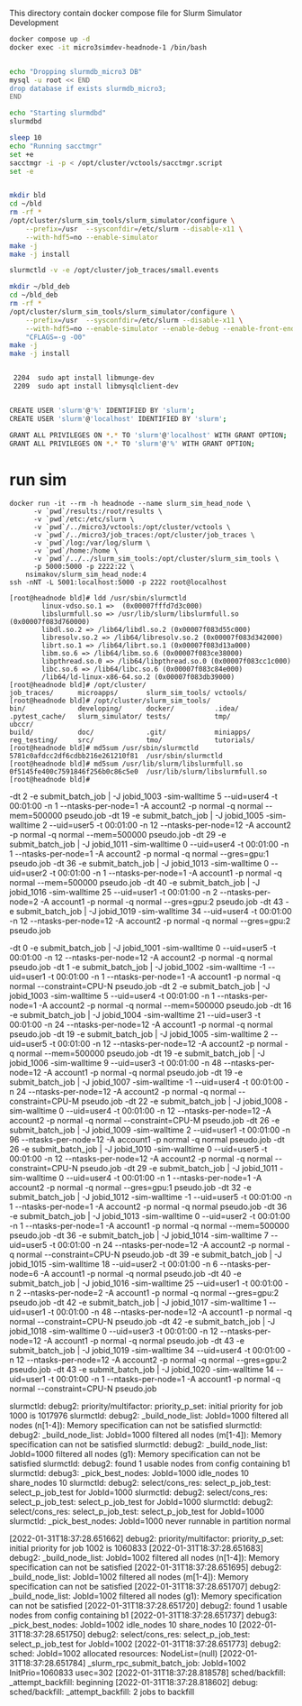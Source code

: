 This directory contain docker compose file for Slurm Simulator Development


```bash
docker compose up -d
docker exec -it micro3simdev-headnode-1 /bin/bash


echo "Dropping slurmdb_micro3 DB"
mysql -u root << END
drop database if exists slurmdb_micro3;
END

echo "Starting slurmdbd"
slurmdbd

sleep 10
echo "Running sacctmgr"
set +e
sacctmgr -i -p < /opt/cluster/vctools/sacctmgr.script
set -e


mkdir bld
cd ~/bld
rm -rf *
/opt/cluster/slurm_sim_tools/slurm_simulator/configure \
    --prefix=/usr  --sysconfdir=/etc/slurm --disable-x11 \
    --with-hdf5=no --enable-simulator
make -j
make -j install

slurmctld -v -e /opt/cluster/job_traces/small.events

mkdir ~/bld_deb
cd ~/bld_deb
rm -rf *
/opt/cluster/slurm_sim_tools/slurm_simulator/configure \
    --prefix=/usr  --sysconfdir=/etc/slurm --disable-x11 \
    --with-hdf5=no --enable-simulator --enable-debug --enable-front-end \
    "CFLAGS=-g -O0"
make -j
make -j install


 2204  sudo apt install libmunge-dev
 2209  sudo apt install libmysqlclient-dev


CREATE USER 'slurm'@'%' IDENTIFIED BY 'slurm';
CREATE USER 'slurm'@'localhost' IDENTIFIED BY 'slurm';

GRANT ALL PRIVILEGES ON *.* TO 'slurm'@'localhost' WITH GRANT OPTION;
GRANT ALL PRIVILEGES ON *.* TO 'slurm'@'%' WITH GRANT OPTION;

```

# run sim

```
docker run -it --rm -h headnode --name slurm_sim_head_node \
      -v `pwd`/results:/root/results \
      -v `pwd`/etc:/etc/slurm \
      -v `pwd`/../micro3/vctools:/opt/cluster/vctools \
      -v `pwd`/../micro3/job_traces:/opt/cluster/job_traces \
      -v `pwd`/log:/var/log/slurm \
      -v `pwd`/home:/home \
      -v `pwd`/../../slurm_sim_tools:/opt/cluster/slurm_sim_tools \
      -p 5000:5000 -p 2222:22 \
    nsimakov/slurm_sim_head_node:4
ssh -nNT -L 5001:localhost:5000 -p 2222 root@localhost

```

```
[root@headnode bld]# ldd /usr/sbin/slurmctld
        linux-vdso.so.1 =>  (0x00007fffd7d3c000)
        libslurmfull.so => /usr/lib/slurm/libslurmfull.so (0x00007f083d760000)
        libdl.so.2 => /lib64/libdl.so.2 (0x00007f083d55c000)
        libresolv.so.2 => /lib64/libresolv.so.2 (0x00007f083d342000)
        librt.so.1 => /lib64/librt.so.1 (0x00007f083d13a000)
        libm.so.6 => /lib64/libm.so.6 (0x00007f083ce38000)
        libpthread.so.0 => /lib64/libpthread.so.0 (0x00007f083cc1c000)
        libc.so.6 => /lib64/libc.so.6 (0x00007f083c84e000)
        /lib64/ld-linux-x86-64.so.2 (0x00007f083db39000)
[root@headnode bld]# /opt/cluster/
job_traces/      microapps/       slurm_sim_tools/ vctools/         
[root@headnode bld]# /opt/cluster/slurm_sim_tools/
bin/             developing/      docker/          .idea/           .pytest_cache/   slurm_simulator/ tests/           tmp/             ubccr/
build/           doc/             .git/            miniapps/        reg_testing/     src/             tmo/             tutorials/       
[root@headnode bld]# md5sum /usr/sbin/slurmctld
5781c0afdcc2df6cdbb216e261210f81  /usr/sbin/slurmctld
[root@headnode bld]# md5sum /usr/lib/slurm/libslurmfull.so
0f5145fe400c7591846f256b0c86c5e0  /usr/lib/slurm/libslurmfull.so
[root@headnode bld]# 
```

-dt 2 -e submit_batch_job | -J jobid_1003 -sim-walltime 5 --uid=user4 -t 00:01:00 -n 1 --ntasks-per-node=1 -A account2 -p normal -q normal --mem=500000 pseudo.job
-dt 19 -e submit_batch_job | -J jobid_1005 -sim-walltime 2 --uid=user5 -t 00:01:00 -n 12 --ntasks-per-node=12 -A account2 -p normal -q normal --mem=500000 pseudo.job
-dt 29 -e submit_batch_job | -J jobid_1011 -sim-walltime 0 --uid=user4 -t 00:01:00 -n 1 --ntasks-per-node=1 -A account2 -p normal -q normal --gres=gpu:1 pseudo.job
-dt 36 -e submit_batch_job | -J jobid_1013 -sim-walltime 0 --uid=user2 -t 00:01:00 -n 1 --ntasks-per-node=1 -A account1 -p normal -q normal --mem=500000 pseudo.job
-dt 40 -e submit_batch_job | -J jobid_1016 -sim-walltime 25 --uid=user1 -t 00:01:00 -n 2 --ntasks-per-node=2 -A account1 -p normal -q normal --gres=gpu:2 pseudo.job
-dt 43 -e submit_batch_job | -J jobid_1019 -sim-walltime 34 --uid=user4 -t 00:01:00 -n 12 --ntasks-per-node=12 -A account2 -p normal -q normal --gres=gpu:2 pseudo.job

-dt 0 -e submit_batch_job | -J jobid_1001 -sim-walltime 0 --uid=user5 -t 00:01:00 -n 12 --ntasks-per-node=12 -A account2 -p normal -q normal pseudo.job
-dt 1 -e submit_batch_job | -J jobid_1002 -sim-walltime -1 --uid=user1 -t 00:01:00 -n 1 --ntasks-per-node=1 -A account1 -p normal -q normal --constraint=CPU-N pseudo.job
-dt 2 -e submit_batch_job | -J jobid_1003 -sim-walltime 5 --uid=user4 -t 00:01:00 -n 1 --ntasks-per-node=1 -A account2 -p normal -q normal --mem=500000 pseudo.job
-dt 16 -e submit_batch_job | -J jobid_1004 -sim-walltime 21 --uid=user3 -t 00:01:00 -n 24 --ntasks-per-node=12 -A account1 -p normal -q normal pseudo.job
-dt 19 -e submit_batch_job | -J jobid_1005 -sim-walltime 2 --uid=user5 -t 00:01:00 -n 12 --ntasks-per-node=12 -A account2 -p normal -q normal --mem=500000 pseudo.job
-dt 19 -e submit_batch_job | -J jobid_1006 -sim-walltime 9 --uid=user3 -t 00:01:00 -n 48 --ntasks-per-node=12 -A account1 -p normal -q normal pseudo.job
-dt 19 -e submit_batch_job | -J jobid_1007 -sim-walltime -1 --uid=user4 -t 00:01:00 -n 24 --ntasks-per-node=12 -A account2 -p normal -q normal --constraint=CPU-M pseudo.job
-dt 22 -e submit_batch_job | -J jobid_1008 -sim-walltime 0 --uid=user4 -t 00:01:00 -n 12 --ntasks-per-node=12 -A account2 -p normal -q normal --constraint=CPU-M pseudo.job
-dt 26 -e submit_batch_job | -J jobid_1009 -sim-walltime 2 --uid=user1 -t 00:01:00 -n 96 --ntasks-per-node=12 -A account1 -p normal -q normal pseudo.job
-dt 26 -e submit_batch_job | -J jobid_1010 -sim-walltime 0 --uid=user5 -t 00:01:00 -n 12 --ntasks-per-node=12 -A account2 -p normal -q normal --constraint=CPU-N pseudo.job
-dt 29 -e submit_batch_job | -J jobid_1011 -sim-walltime 0 --uid=user4 -t 00:01:00 -n 1 --ntasks-per-node=1 -A account2 -p normal -q normal --gres=gpu:1 pseudo.job
-dt 32 -e submit_batch_job | -J jobid_1012 -sim-walltime -1 --uid=user5 -t 00:01:00 -n 1 --ntasks-per-node=1 -A account2 -p normal -q normal pseudo.job
-dt 36 -e submit_batch_job | -J jobid_1013 -sim-walltime 0 --uid=user2 -t 00:01:00 -n 1 --ntasks-per-node=1 -A account1 -p normal -q normal --mem=500000 pseudo.job
-dt 36 -e submit_batch_job | -J jobid_1014 -sim-walltime 7 --uid=user5 -t 00:01:00 -n 24 --ntasks-per-node=12 -A account2 -p normal -q normal --constraint=CPU-N pseudo.job
-dt 39 -e submit_batch_job | -J jobid_1015 -sim-walltime 18 --uid=user2 -t 00:01:00 -n 6 --ntasks-per-node=6 -A account1 -p normal -q normal pseudo.job
-dt 40 -e submit_batch_job | -J jobid_1016 -sim-walltime 25 --uid=user1 -t 00:01:00 -n 2 --ntasks-per-node=2 -A account1 -p normal -q normal --gres=gpu:2 pseudo.job
-dt 42 -e submit_batch_job | -J jobid_1017 -sim-walltime 1 --uid=user1 -t 00:01:00 -n 48 --ntasks-per-node=12 -A account1 -p normal -q normal --constraint=CPU-N pseudo.job
-dt 42 -e submit_batch_job | -J jobid_1018 -sim-walltime 0 --uid=user3 -t 00:01:00 -n 12 --ntasks-per-node=12 -A account1 -p normal -q normal pseudo.job
-dt 43 -e submit_batch_job | -J jobid_1019 -sim-walltime 34 --uid=user4 -t 00:01:00 -n 12 --ntasks-per-node=12 -A account2 -p normal -q normal --gres=gpu:2 pseudo.job
-dt 43 -e submit_batch_job | -J jobid_1020 -sim-walltime 14 --uid=user1 -t 00:01:00 -n 1 --ntasks-per-node=1 -A account1 -p normal -q normal --constraint=CPU-N pseudo.job


slurmctld: debug2: priority/multifactor: priority_p_set: initial priority for job 1000 is 1017976
slurmctld: debug2: _build_node_list: JobId=1000 filtered all nodes (n[1-4]): Memory specification can not be satisfied
slurmctld: debug2: _build_node_list: JobId=1000 filtered all nodes (m[1-4]): Memory specification can not be satisfied
slurmctld: debug2: _build_node_list: JobId=1000 filtered all nodes (g1): Memory specification can not be satisfied
slurmctld: debug2: found 1 usable nodes from config containing b1
slurmctld: debug3: _pick_best_nodes: JobId=1000 idle_nodes 10 share_nodes 10
slurmctld: debug2: select/cons_res: select_p_job_test: select_p_job_test for JobId=1000
slurmctld: debug2: select/cons_res: select_p_job_test: select_p_job_test for JobId=1000
slurmctld: debug2: select/cons_res: select_p_job_test: select_p_job_test for JobId=1000
slurmctld: _pick_best_nodes: JobId=1000 never runnable in partition normal

[2022-01-31T18:37:28.651662] debug2: priority/multifactor: priority_p_set: initial priority for job 1002 is 1060833
[2022-01-31T18:37:28.651683] debug2: _build_node_list: JobId=1002 filtered all nodes (n[1-4]): Memory specification can not be satisfied
[2022-01-31T18:37:28.651695] debug2: _build_node_list: JobId=1002 filtered all nodes (m[1-4]): Memory specification can not be satisfied
[2022-01-31T18:37:28.651707] debug2: _build_node_list: JobId=1002 filtered all nodes (g1): Memory specification can not be satisfied
[2022-01-31T18:37:28.651720] debug2: found 1 usable nodes from config containing b1
[2022-01-31T18:37:28.651737] debug3: _pick_best_nodes: JobId=1002 idle_nodes 10 share_nodes 10
[2022-01-31T18:37:28.651750] debug2: select/cons_res: select_p_job_test: select_p_job_test for JobId=1002
[2022-01-31T18:37:28.651773] debug2: sched: JobId=1002 allocated resources: NodeList=(null)
[2022-01-31T18:37:28.651784] _slurm_rpc_submit_batch_job: JobId=1002 InitPrio=1060833 usec=302
[2022-01-31T18:37:28.818578] sched/backfill: _attempt_backfill: beginning
[2022-01-31T18:37:28.818602] debug:  sched/backfill: _attempt_backfill: 2 jobs to backfill
